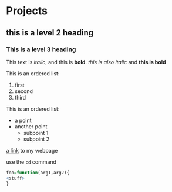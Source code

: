 # Projects

## this is a level 2 heading

### This is a level 3 heading

This text is *italic*, and this is **bold**. _this is also italic_ and __this is bold__

This is an ordered list:
1. first
1. second
1. third

This is an ordered list:
- a point
- another point
  - subpoint 1
  - subpoint 2

[a link](https://shsu.edu) to my webpage

use the `cd` command

```R
foo=function(arg1,arg2){
<stuff>
}
```


